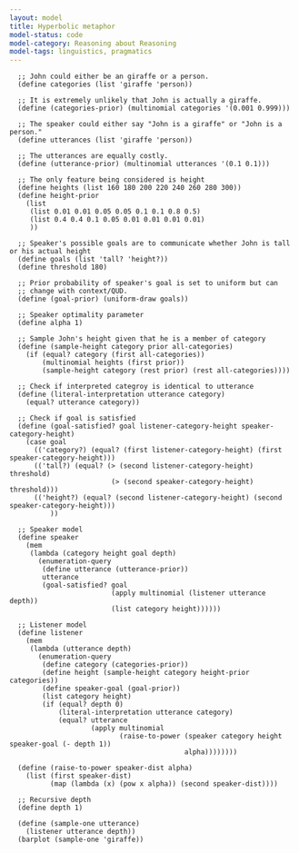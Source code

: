 ```yaml
---
layout: model
title: Hyperbolic metaphor
model-status: code
model-category: Reasoning about Reasoning
model-tags: linguistics, pragmatics
---
```


      ;; John could either be an giraffe or a person.
      (define categories (list 'giraffe 'person))
      
      ;; It is extremely unlikely that John is actually a giraffe.
      (define (categories-prior) (multinomial categories '(0.001 0.999)))
      
      ;; The speaker could either say "John is a giraffe" or "John is a person."
      (define utterances (list 'giraffe 'person))
      
      ;; The utterances are equally costly.
      (define (utterance-prior) (multinomial utterances '(0.1 0.1)))
      
      ;; The only feature being considered is height
      (define heights (list 160 180 200 220 240 260 280 300)) 
      (define height-prior 
        (list
         (list 0.01 0.01 0.05 0.05 0.1 0.1 0.8 0.5)
         (list 0.4 0.4 0.1 0.05 0.01 0.01 0.01 0.01)
         ))
      
      ;; Speaker's possible goals are to communicate whether John is tall or his actual height
      (define goals (list 'tall? 'height?))
      (define threshold 180)
      
      ;; Prior probability of speaker's goal is set to uniform but can
      ;; change with context/QUD.
      (define (goal-prior) (uniform-draw goals))
      
      ;; Speaker optimality parameter
      (define alpha 1)
      
      ;; Sample John's height given that he is a member of category
      (define (sample-height category prior all-categories)
        (if (equal? category (first all-categories))
            (multinomial heights (first prior))
            (sample-height category (rest prior) (rest all-categories))))
            
      ;; Check if interpreted categroy is identical to utterance
      (define (literal-interpretation utterance category)
        (equal? utterance category))
      
      ;; Check if goal is satisfied
      (define (goal-satisfied? goal listener-category-height speaker-category-height)
        (case goal
          (('category?) (equal? (first listener-category-height) (first speaker-category-height)))
          (('tall?) (equal? (> (second listener-category-height) threshold) 
                             (> (second speaker-category-height) threshold)))
          (('height?) (equal? (second listener-category-height) (second speaker-category-height)))
              ))
      
      ;; Speaker model
      (define speaker
        (mem
         (lambda (category height goal depth)
           (enumeration-query
            (define utterance (utterance-prior))
            utterance
            (goal-satisfied? goal
                             (apply multinomial (listener utterance depth))
                             (list category height))))))
      
      ;; Listener model
      (define listener
        (mem 
         (lambda (utterance depth)
           (enumeration-query
            (define category (categories-prior))
            (define height (sample-height category height-prior categories))
            (define speaker-goal (goal-prior))
            (list category height)
            (if (equal? depth 0)
                (literal-interpretation utterance category)
                (equal? utterance
                        (apply multinomial
                               (raise-to-power (speaker category height speaker-goal (- depth 1))
                                               alpha))))))))
      
      (define (raise-to-power speaker-dist alpha)
        (list (first speaker-dist)
              (map (lambda (x) (pow x alpha)) (second speaker-dist))))
      
      ;; Recursive depth
      (define depth 1)
      
      (define (sample-one utterance)
        (listener utterance depth))
      (barplot (sample-one 'giraffe))
